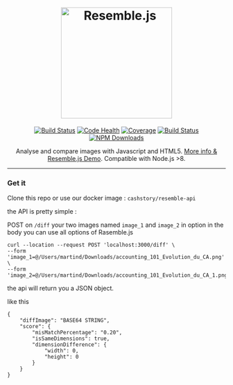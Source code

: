 <h1 align="center"><img src="https://raw.github.com/rsmbl/Resemble.js/master/demoassets/resemble.png" alt="Resemble.js" width="256"/></h1>

<p align="center">
    <a href="https://travis-ci.org/rsmbl/Resemble.js"><img alt="Build Status" src="https://travis-ci.org/rsmbl/Resemble.js.svg?branch=master" /></a>
    <a href="https://www.codacy.com/app/jamescryer/Resemble.js?utm_source=github.com&amp;utm_medium=referral&amp;utm_content=rsmbl/Resemble.js&amp;utm_campaign=Badge_Grade"><img alt="Code Health" src="https://api.codacy.com/project/badge/Grade/1e0972581406417e9914bc58f57704b3" /></a>
    <a href="https://www.codacy.com/app/jamescryer/Resemble.js?utm_source=github.com&utm_medium=referral&utm_content=rsmbl/Resemble.js&utm_campaign=Badge_Coverage"><img alt="Coverage" src="https://api.codacy.com/project/badge/Coverage/9223d8d37c99428c8c06b889470327a5" /></a>
    <a href="https://opensource.org/licenses/MIT"><img alt="Build Status" src="https://img.shields.io/badge/License-MIT-yellow.svg" /></a>
    <a href="https://www.npmjs.com/package/resemblejs"><img alt="NPM Downloads" src="https://img.shields.io/npm/dm/resemblejs.svg" /></a>
</p>

<p align="center">
  Analyse and compare images with Javascript and HTML5. <a href="http://rsmbl.github.io/Resemble.js/">More info & Resemble.js Demo</a>. Compatible with Node.js >8.
</p>

<hr />

### Get it

Clone this repo or use our docker image : `cashstory/resemble-api`

the API is pretty simple :

POST on `/diff` your two images named `image_1` and `image_2` in option in the body you can use all options of Rasemble.js

```
curl --location --request POST 'localhost:3000/diff' \
--form 'image_1=@/Users/martind/Downloads/accounting_101_Evolution_du_CA.png' \
--form 'image_2=@/Users/martind/Downloads/accounting_101_Evolution_du_CA_1.png'
```

the api will return you a JSON object.

like this 

```
{
    "diffImage": "BASE64 STRING",
    "score": {
        "misMatchPercentage": "0.20",
        "isSameDimensions": true,
        "dimensionDifference": {
            "width": 0,
            "height": 0
        }
    }
}
```

